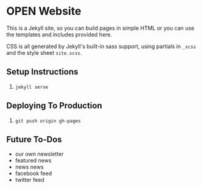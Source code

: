 OPEN Website
============

This is a Jekyll site, so you can build pages in simple HTML or you can use the
templates and includes provided here.

CSS is all generated by Jekyll's built-in sass support, using partials in `_scss`
and the style sheet `site.scss`.

Setup Instructions
------------------

1. `jekyll serve`

Deploying To Production
-----------------------

1. `git push origin gh-pages`

Future To-Dos
-------------

* our own newsletter
* featured news
* news news
* facebook feed
* twitter feed
